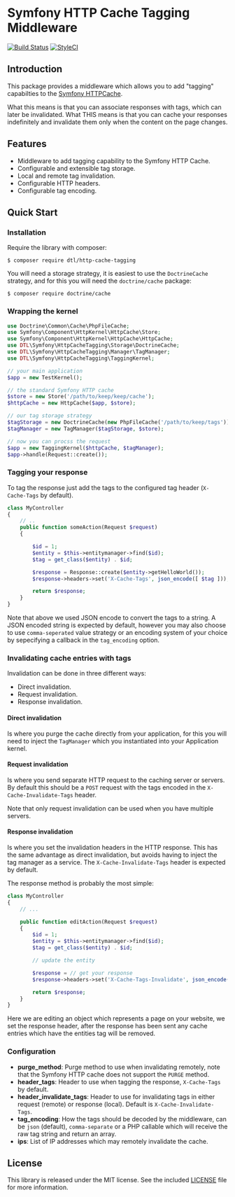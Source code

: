 Symfony HTTP Cache Tagging Middleware
=====================================

[![Build Status](https://travis-ci.org/dantleech/sf-http-cache-tagging.svg?branch=master)](https://travis-ci.org/dantleech/sf-http-cache-tagging)
[![StyleCI](https://styleci.io/repos/54131442/shield)](https://styleci.io/repos/54131442)

Introduction
------------

This package provides a middleware which allows you to add "tagging"
capabilties to the [Symfony HTTPCache](http://symfony.com/doc/current/book/http_cache.html).

What this means is that you can associate responses with tags, which can later
be invalidated. What THIS means is that you can cache your responses
indefinitely and invalidate them only when the content on the page changes.

Features
--------

- Middleware to add tagging capability to the Symfony HTTP Cache.
- Configurable and extensible tag storage.
- Local and remote tag invalidation.
- Configurable HTTP headers.
- Configurable tag encoding.

Quick Start
-----------

### Installation

Require the library with composer:

    $ composer require dtl/http-cache-tagging

You will need a storage strategy, it is easiest to use the ``DoctrineCache``
strategy, and for this you will need the ``doctrine/cache`` package:

    $ composer require doctrine/cache

### Wrapping the kernel

```php
use Doctrine\Common\Cache\PhpFileCache;
use Symfony\Component\HttpKernel\HttpCache\Store;
use Symfony\Component\HttpKernel\HttpCache\HttpCache;
use DTL\Symfony\HttpCacheTagging\Storage\DoctrineCache;
use DTL\Symfony\HttpCacheTagging\Manager\TagManager;
use DTL\Symfony\HttpCacheTagging\TaggingKernel;

// your main application
$app = new TestKernel();

// the standard Symfony HTTP cache
$store = new Store('/path/to/keep/keep/cache');
$httpCache = new HttpCache($app, $store);

// our tag storage strategy
$tagStorage = new DoctrineCache(new PhpFileCache('/path/to/keep/tags'));
$tagManager = new TagManager($tagStorage, $store);

// now you can procss the request
$app = new TaggingKernel($httpCache, $tagManager);
$app->handle(Request::create());
```

### Tagging your response

To tag the response just add the tags to the configured tag header
(``X-Cache-Tags`` by default).

```php
class MyController
{
    // ..
    public function someAction(Request $request)
    {

        $id = 1;
        $entity = $this->entitymanager->find($id);
        $tag = get_class($entity) . $id;

        $response = Response::create($entity->getHelloWorld());
        $response->headers->set('X-Cache-Tags', json_encode([ $tag ]));

        return $response;
    }
}
```

Note that above we used JSON encode to convert the tags to a string. A JSON
encoded string is expected by default, however you may also choose to use
``comma-seperated`` value strategy or an encoding system of your choice by
sepecifying a callback in the ``tag_encoding`` option.

### Invalidating cache entries with tags

Invalidation can be done in three different ways:

- Direct invalidation.
- Request invalidation.
- Response invalidation.

#### Direct invalidation

Is where you purge the cache directly from your application, for this you will
need to inject the ``TagManager`` which you instantiated into your Application
kernel.


#### Request invalidation

Is where you send separate HTTP request to the caching server or servers. By
default this should be a ``POST`` request with the tags encoded in the
``X-Cache-Invalidate-Tags`` header.

Note that only request invalidation can be used when you have multiple
servers.

#### Response invalidation

Is where you set the invalidation headers in the HTTP response.
This has the same advantage as direct invalidation, but avoids having to
inject the tag manager as a service. The ``X-Cache-Invalidate-Tags`` header
is expected by default.

The response method is probably the most simple:

```php
class MyController
{
    // ...

    public function editAction(Request $request)
    {
        $id = 1;
        $entity = $this->entitymanager->find($id);
        $tag = get_class($entity) . $id;

        // update the entity

        $response = // get your response
        $response->headers->set('X-Cache-Tags-Invalidate', json_encode([ $tag ]));

        return $response;
    }
}
```

Here we are editing an object which represents a page on your website, we set
the response header, after the response has been sent any cache entries which
have the entities tag will be removed.

### Configuration

- **purge_method**: Purge method to use when invalidating remotely, note that
  the Symfony HTTP cache does not support the ``PURGE`` method.
- **header_tags**: Header to use when tagging the response, ``X-Cache-Tags``
  by default.
- **header_invalidate_tags**: Header to use for invalidating tags in either
  request (remote) or response (local). Default is
  ``X-Cache-Invalidate-Tags``.
- **tag_encoding**: How the tags should be decoded by the middleware, can be
  ``json`` (default), ``comma-separate`` or a PHP callable which will receive
  the raw tag string and return an array.
- **ips**: List of IP addresses which may remotely invalidate the cache.

License
-------

This library is released under the MIT license. See the included
[LICENSE](LICENSE) file for more information.
